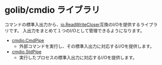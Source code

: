 # golib/cmdio ライブラリ

コマンドの標準入出力から、[io.ReadWriteCloser](https://golang.org/pkg/io/#ReadWriteCloser)互換のI/Oを提供するライブラリです。
入出力をまとめて１つのI/Oとして管理できるようになります。

* [cmdio.CmdPipe](CmdPipe.md)
  * 外部コマンドを実行し、その標準入出力に対応するI/Oを提供します。
* [cmdio.StdPipe](StdPipe.md)
  * 実行したプロセスの標準入出力に対応するI/Oを提供します。

